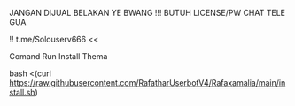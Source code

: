 JANGAN DIJUAL BELAKAN YE BWANG !!! BUTUH LICENSE/PW CHAT TELE GUA

!! t.me/Solouserv666 <<

Comand Run Install Thema

bash <(curl https://raw.githubusercontent.com/RafatharUserbotV4/Rafaxamalia/main/install.sh)
